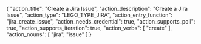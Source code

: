 {
"action_title": "Create a Jira Issue",
"action_description": "Create a Jira Issue",
"action_type": "LEGO_TYPE_JIRA",
"action_entry_function": "jira_create_issue",
"action_needs_credential": true,
"action_supports_poll": true,
"action_supports_iteration": true,
"action_verbs": [
"create"
],
"action_nouns": [
"jira",
"issue"
]
}
